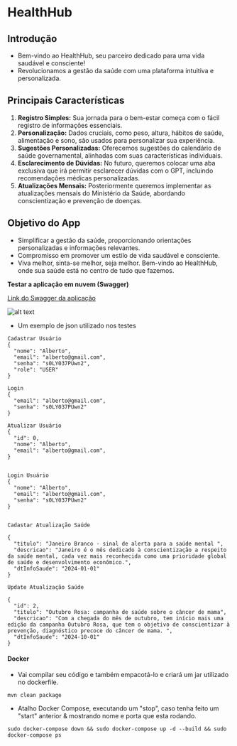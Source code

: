# HealthHub

## Introdução

* Bem-vindo ao HealthHub, seu parceiro dedicado para uma vida saudável e consciente!
* Revolucionamos a gestão da saúde com uma plataforma intuitiva e personalizada.

## Principais Características

1. **Registro Simples:**
   Sua jornada para o bem-estar começa com o fácil registro de informações essenciais.
2. **Personalização:**
   Dados cruciais, como peso, altura, hábitos de saúde, alimentação e sono, são usados para personalizar sua experiência.
3. **Sugestões Personalizadas:**
   Oferecemos sugestões do calendário de saúde governamental, alinhadas com suas características individuais.
4. **Esclarecimento de Dúvidas:**
   No futuro, queremos colocar uma aba exclusiva que irá permitir esclarecer dúvidas com o GPT, incluindo recomendações médicas personalizadas.
5. **Atualizações Mensais:**
   Posteriormente queremos implementar as atualizações mensais do Ministério da Saúde, abordando conscientização e prevenção de doenças.

## Objetivo do App

* Simplificar a gestão da saúde, proporcionando orientações personalizadas e informações relevantes.
* Compromisso em promover um estilo de vida saudável e consciente.
* Viva melhor, sinta-se melhor, seja melhor. Bem-vindo ao HealthHub, onde sua saúde está no centro de tudo que fazemos.


**Testar a aplicação em nuvem (Swagger)**

[Link do Swagger da aplicação](https://spring-fiap.azurewebsites.net/swagger-ui/index.html)

![alt text](./imgs/1.png)


- Um exemplo de json utilizado nos testes
  
```
Cadastrar Usuário
{
  "nome": "Alberto",
  "email": "alberto@gmail.com",
  "senha": "s0LY037PUwn2",
  "role": "USER"
}

Login
{
  "email": "alberto@gmail.com",
  "senha": "s0LY037PUwn2"
}

Atualizar Usuário
{
  "id": 0,
  "nome": "Alberto",
  "email": "alberto@gmail.com",
}


Login Usuário
{
  "nome": "Alberto",
  "email": "alberto@gmail.com",
  "senha": "s0LY037PUwn2"
}


Cadastar Atualização Saúde

{
  "titulo": "Janeiro Branco - sinal de alerta para a saúde mental ",
  "descricao": "Janeiro é o mês dedicado à conscientização a respeito da saúde mental, cada vez mais reconhecida como uma prioridade global de saúde e desenvolvimento econômico.",
  "dtInfoSaude": "2024-01-01"
}

Update Atualização Saúde

{
  "id": 2,
  "titulo": "Outubro Rosa: campanha de saúde sobre o câncer de mama",
  "descricao": "Com a chegada do mês de outubro, tem início mais uma edição da campanha Outubro Rosa, que tem o objetivo de conscientizar à prevenção, diagnóstico precoce do câncer de mama. ",
  "dtInfoSaude": "2024-10-01"
}

```
#### Docker

- Vai compilar seu código e também empacotá-lo e criará um jar utilizado no dockerfile.
```
mvn clean package

```
- Atalho Docker Compose, executando um "stop", caso tenha feito um "start" anterior & mostrando nome e porta que esta rodando.
```
sudo docker-compose down && sudo docker-compose up -d --build && sudo docker-compose ps

```
